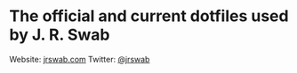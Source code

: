 # The official and current dotfiles used by J. R. Swab
Website: [jrswab.com](http://jrswab.com)
Twitter: [@jrswab](https://twitter.com/jrswab)
